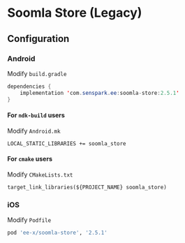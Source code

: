 # Soomla Store (Legacy)
## Configuration
### Android
Modify `build.gradle`
```java
dependencies {
    implementation 'com.senspark.ee:soomla-store:2.5.1'
}
```

#### For `ndk-build` users
Modify `Android.mk`
```
LOCAL_STATIC_LIBRARIES += soomla_store
```

#### For `cmake` users
Modify `CMakeLists.txt`
```
target_link_libraries(${PROJECT_NAME} soomla_store)
```

### iOS
Modify `Podfile`
```ruby
pod 'ee-x/soomla-store', '2.5.1'
```